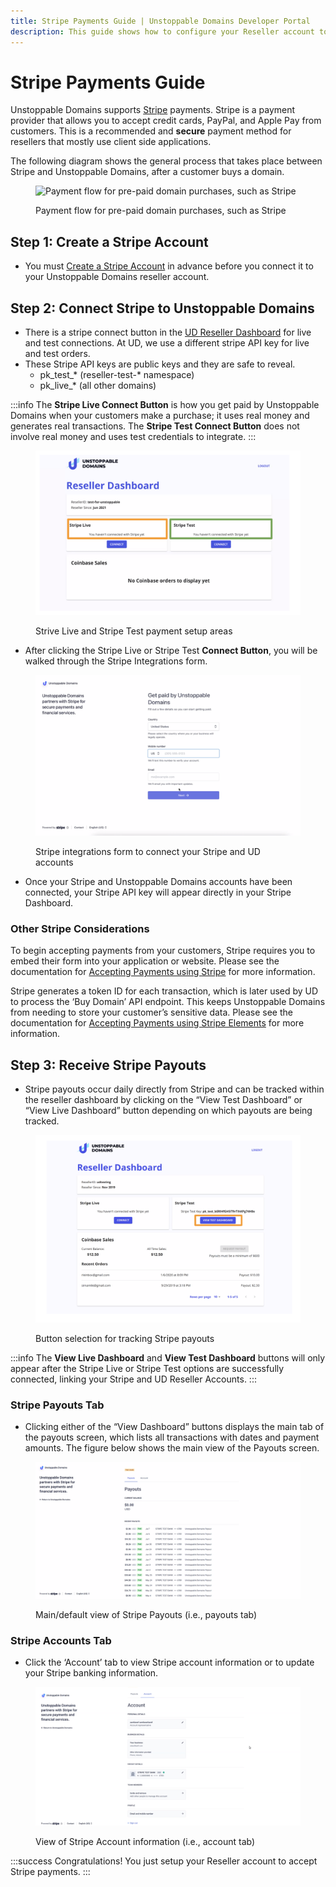 ```yaml
---
title: Stripe Payments Guide | Unstoppable Domains Developer Portal
description: This guide shows how to configure your Reseller account to accept Stripe payments. Payout information can be tracked in the UD Reseller Dashboard.
---
```


# Stripe Payments Guide

Unstoppable Domains supports [Stripe](http://stripe.com) payments. Stripe is a payment provider that allows you to accept credit cards, PayPal, and Apple Pay from customers. This is a recommended and **secure** payment method for resellers that mostly use client side applications.

The following diagram shows the general process that takes place between Stripe and Unstoppable Domains, after a customer buys a domain.

<figure>

![Payment flow for pre-paid domain purchases, such as Stripe](/images/paid-domains-claiming-prepayment.png '#width=80%;')

<figcaption>Payment flow for pre-paid domain purchases, such as Stripe</figcaption>
</figure>

## Step 1: Create a Stripe Account

* You must [Create a Stripe Account](https://dashboard.stripe.com/register?redirect=%2Fsettings%2Faccount%2F) in advance before you connect it to your Unstoppable Domains reseller account.

## Step 2: Connect Stripe to Unstoppable Domains

* There is a stripe connect button in the [UD Reseller Dashboard](https://unstoppabledomains.com/resellers) for live and test connections. At UD, we use a different stripe API key for live and test orders.
* These Stripe API keys are public keys and they are safe to reveal.
    * pk\_test\_\* (reseller-test-\* namespace)
    * pk\_live\_\* (all other domains)

:::info
The **Stripe Live Connect Button** is how you get paid by Unstoppable Domains when your customers make a purchase; it uses real money and generates real transactions. The **Stripe Test Connect Button** does not involve real money and uses test credentials to integrate.
:::

<figure>

![Strive Live and Stripe Test payment setup areas](/images/screen-shot-2021-07-12-at-2.04.09-pm.png '#width=80%;')

<figcaption>Strive Live and Stripe Test payment setup areas</figcaption>
</figure>

* After clicking the Stripe Live or Stripe Test **Connect Button**, you will be walked through the Stripe Integrations form.

<figure>

![Stripe integrations form to connect your Stripe and UD accounts](/images/10.png '#width=80%;')

<figcaption>Stripe integrations form to connect your Stripe and UD accounts</figcaption>
</figure>

* Once your Stripe and Unstoppable Domains accounts have been connected, your Stripe API key will appear directly in your Stripe Dashboard.

### Other Stripe Considerations

To begin accepting payments from your customers, Stripe requires you to embed their form into your application or website. Please see the documentation for [Accepting Payments using Stripe](https://stripe.com/docs/payments/accept-a-payment?platform=web) for more information.

Stripe generates a token ID for each transaction, which is later used by UD to process the ‘Buy Domain’ API endpoint. This keeps Unstoppable Domains from needing to store your customer’s sensitive data. Please see the documentation for [Accepting Payments using Stripe Elements](https://stripe.com/docs/payments/accept-a-payment-charges#web) for more information.

## Step 3: Receive Stripe Payouts

* Stripe payouts occur daily directly from Stripe and can be tracked within the reseller dashboard by clicking on the “View Test Dashboard” or “View Live Dashboard” button depending on which payouts are being tracked.

<figure>

![Button selection for tracking Stripe payouts](/images/screen-shot-2021-07-12-at-2.53.26-pm.png '#width=80%;')

<figcaption>Button selection for tracking Stripe payouts</figcaption>
</figure>

:::info
The **View Live Dashboard** and **View Test Dashboard** buttons will only appear after the Stripe Live or Stripe Test options are successfully connected, linking your Stripe and UD Reseller Accounts.
:::

### Stripe Payouts Tab

* Clicking either of the “View Dashboard” buttons displays the main tab of the payouts screen, which lists all transactions with dates and payment amounts. The figure below shows the main view of the Payouts screen.

<figure>

![Main/default view of Stripe Payouts (i.e., payouts tab) ](/images/24.png '#width=80%;')

<figcaption>Main/default view of Stripe Payouts (i.e., payouts tab) </figcaption>
</figure>

### Stripe Accounts Tab

* Click the ‘Account’ tab to view Stripe account information or to update your Stripe banking information.

<figure>

![View of Stripe Account information (i.e., account tab)](/images/25.png '#width=80%;')

<figcaption>View of Stripe Account information (i.e., account tab)</figcaption>
</figure>

:::success Congratulations!
You just setup your Reseller account to accept Stripe payments.
:::
